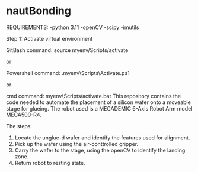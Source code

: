 # nautBonding


REQUIREMENTS: -python 3.11 -openCV -scipy -imutils

Step 1: Activate virtual environment

GitBash command: source myenv/Scripts/activate

or

Powershell command: .myenv\Scripts\Activate.ps1

or

cmd command: myenv\Scripts\activate.bat
This repository contains the code needed to automate the placement of a silicon wafer onto a moveable stage for glueing. The robot used is a MECADEMIC 6-Axis Robot Arm model MECA500-R4.

The steps:
1) Locate the unglue-d wafer and identify the features used for alignment.
2) Pick up the wafer using the air-conttrolled gripper.
3) Carry the wafer to the stage, using the openCV to identify the landing zone.
4) Return robot to resting state.

